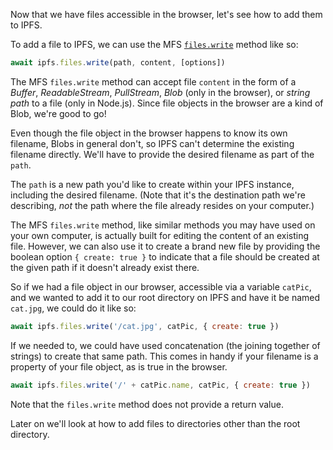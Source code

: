 Now that we have files accessible in the browser, let's see how to add them to IPFS.

To add a file to IPFS, we can use the MFS [`files.write`](https://github.com/ipfs/interface-js-ipfs-core/blob/master/SPEC/FILES.md#fileswrite) method like so:

```js
await ipfs.files.write(path, content, [options])
```

The MFS `files.write` method can accept file `content` in the form of a *Buffer*, *ReadableStream*, *PullStream*, *Blob* (only in the browser), or *string path* to a file (only in Node.js). Since file objects in the browser are a kind of Blob, we're good to go!

Even though the file object in the browser happens to know its own filename, Blobs in general don't, so IPFS can't determine the existing filename directly. We'll have to provide the desired filename as part of the `path`.

The `path` is a new path you'd like to create within your IPFS instance, including the desired filename. (Note that it's the destination path we're describing, _not_ the path where the file already resides on your computer.)

The MFS `files.write` method, like similar methods you may have used on your own computer, is actually built for editing the content of an existing file. However, we can also use it to create a brand new file by providing the boolean option `{ create: true }` to indicate that a file should be created at the given path if it doesn't already exist there.

So if we had a file object in our browser, accessible via a variable `catPic`, and we wanted to add it to our root directory on IPFS and have it be named `cat.jpg`, we could do it like so:

```js
await ipfs.files.write('/cat.jpg', catPic, { create: true })
```

If we needed to, we could have used concatenation (the joining together of strings) to create that same path. This comes in handy if your filename is a property of your file object, as is true in the browser.

```js
await ipfs.files.write('/' + catPic.name, catPic, { create: true })
```

Note that the `files.write` method does not provide a return value.

Later on we'll look at how to add files to directories other than the root directory.
